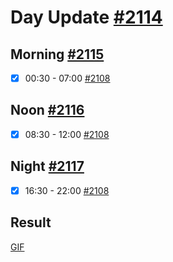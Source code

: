 # Day Update [#2114](https://github.com/sentrei/sentrei/issues/2114)

## Morning [#2115](https://github.com/sentrei/sentrei/issues/2115)

- [x] 00:30 - 07:00 [#2108](https://github.com/sentrei/sentrei/issues/2108)

## Noon [#2116](https://github.com/sentrei/sentrei/issues/2116)

- [x] 08:30 - 12:00 [#2108](https://github.com/sentrei/sentrei/issues/2108)

## Night [#2117](https://github.com/sentrei/sentrei/issues/2117)

- [x] 16:30 - 22:00 [#2108](https://github.com/sentrei/sentrei/issues/2108)

## Result

[GIF](https://github.com/sentrei/sentrei/issues/2125#issuecomment-636789015)
